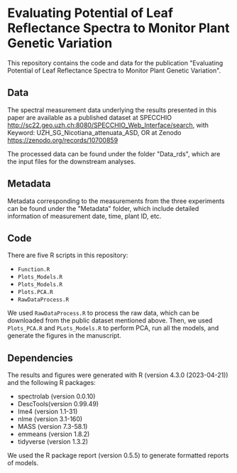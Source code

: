 # Evaluating Potential of Leaf Reflectance Spectra to Monitor Plant Genetic Variation

This repository contains the code and data for the publication "Evaluating Potential of Leaf Reflectance Spectra to Monitor Plant Genetic Variation". 

## Data

The spectral measurement data underlying the results presented in this paper are available as a published dataset at SPECCHIO http://sc22.geo.uzh.ch:8080/SPECCHIO_Web_Interface/search, with Keyword: UZH_SG_Nicotiana_attenuata_ASD,
OR
at Zenodo https://zenodo.org/records/10700859 

The processed data can be found under the folder "Data_rds", which are the input files for the downstream analyses.

## Metadata
Metadata corresponding to the measurements from the three experiments can be found under the "Metadata" folder, which include detailed information of measurement date, time, plant ID, etc.

## Code

There are five R scripts in this repository:

- `Function.R`
- `Plots_Models.R`
- `Plots_Models.R`
- `Plots.PCA.R`
- `RawDataProcess.R`

We used `RawDataProcess.R` to process the raw data, which can be downloaded from the public dataset mentioned above. Then, we used `Plots_PCA.R` and `PLots_Models.R` to perform PCA, run all the models, and generate the figures in the manuscript.

## Dependencies

The results and figures were generated with R (version 4.3.0 (2023-04-21)) and the following R packages:

- spectrolab (version 0.0.10)
- DescTools(version 0.99.49)
- lme4 (version 1.1-31)
- nlme (version 3.1-160)
- MASS (version 7.3-58.1)
- emmeans (version 1.8.2)
- tidyverse (version 1.3.2)

We used the R package report (version 0.5.5) to generate formatted reports of models.
